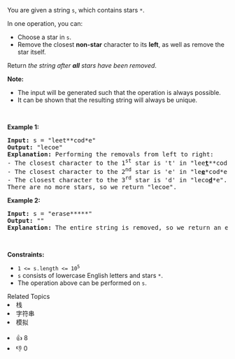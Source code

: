 <p>You are given a string <code>s</code>, which contains stars <code>*</code>.</p>

<p>In one operation, you can:</p>

<ul> 
 <li>Choose a star in <code>s</code>.</li> 
 <li>Remove the closest <strong>non-star</strong> character to its <strong>left</strong>, as well as remove the star itself.</li> 
</ul>

<p>Return <em>the string after <strong>all</strong> stars have been removed</em>.</p>

<p><strong>Note:</strong></p>

<ul> 
 <li>The input will be generated such that the operation is always possible.</li> 
 <li>It can be shown that the resulting string will always be unique.</li> 
</ul>

<p>&nbsp;</p> 
<p><strong class="example">Example 1:</strong></p>

<pre>
<strong>Input:</strong> s = "leet**cod*e"
<strong>Output:</strong> "lecoe"
<strong>Explanation:</strong> Performing the removals from left to right:
- The closest character to the 1<sup>st</sup> star is 't' in "lee<strong><u>t</u></strong>**cod*e". s becomes "lee*cod*e".
- The closest character to the 2<sup>nd</sup> star is 'e' in "le<strong><u>e</u></strong>*cod*e". s becomes "lecod*e".
- The closest character to the 3<sup>rd</sup> star is 'd' in "leco<strong><u>d</u></strong>*e". s becomes "lecoe".
There are no more stars, so we return "lecoe".</pre>

<p><strong class="example">Example 2:</strong></p>

<pre>
<strong>Input:</strong> s = "erase*****"
<strong>Output:</strong> ""
<strong>Explanation:</strong> The entire string is removed, so we return an empty string.
</pre>

<p>&nbsp;</p> 
<p><strong>Constraints:</strong></p>

<ul> 
 <li><code>1 &lt;= s.length &lt;= 10<sup>5</sup></code></li> 
 <li><code>s</code> consists of lowercase English letters and stars <code>*</code>.</li> 
 <li>The operation above can be performed on <code>s</code>.</li> 
</ul>

<div><div>Related Topics</div><div><li>栈</li><li>字符串</li><li>模拟</li></div></div><br><div><li>👍 8</li><li>👎 0</li></div>